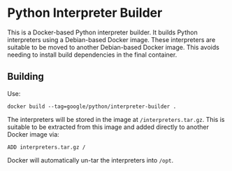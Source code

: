 # Python Interpreter Builder

This is a Docker-based Python interpreter builder. It builds Python interpreters
using a Debian-based Docker image. These interpreters are suitable to be moved
to another Debian-based Docker image. This avoids needing to install build
dependencies in the final container.


## Building

Use:

    docker build --tag=google/python/interpreter-builder .

The interpreters will be stored in the image at `/interpreters.tar.gz`.  This is
suitable to be extracted from this image and added directly to another Docker
image via:

    ADD interpreters.tar.gz /

Docker will automatically un-tar the interpreters into `/opt`.

